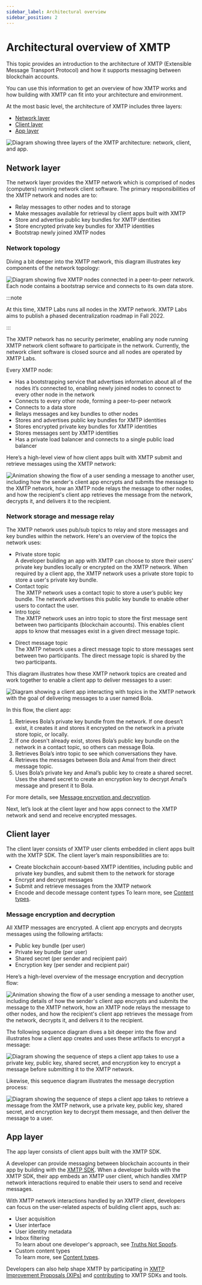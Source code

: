 ```yaml
---
sidebar_label: Architectural overview
sidebar_position: 2
---
```


# Architectural overview of XMTP

This topic provides an introduction to the architecture of XMTP (Extensible Message Transport Protocol) and how it supports messaging between blockchain accounts.

You can use this information to get an overview of how XMTP works and how building with XMTP can fit into your architecture and environment.

At the most basic level, the architecture of XMTP includes three layers:

- [Network layer](#network-layer)
- [Client layer](#client-layer)
- [App layer](#app-layer)

![Diagram showing three layers of the XMTP architecture: network, client, and app.](./img/arch-layers.png) <!--source file: https://www.figma.com/file/1jasKMIn5sAL4855eTwgIm/xmtp-architectural-overview?node-id=407%3A1774-->

## Network layer

The network layer provides the XMTP network which is comprised of nodes (computers) running network client software. The primary responsibilities of the XMTP network and nodes are to:

- Relay messages to other nodes and to storage
- Make messages available for retrieval by client apps built with XMTP
- Store and advertise public key bundles for XMTP identities
- Store encrypted private key bundles for XMTP identities
- Bootstrap newly joined XMTP nodes

### Network topology

Diving a bit deeper into the XMTP network, this diagram illustrates key components of the network topology:

![Diagram showing five XMTP nodes connected in a peer-to-peer network. Each node contains a bootstrap service and connects to its own data store.](./img/network-topology.png) <!--source file: https://www.figma.com/file/1jasKMIn5sAL4855eTwgIm/xmtp-architectural-overview?node-id=534%3A1663-->

:::note

At this time, XMTP Labs runs all nodes in the XMTP network. XMTP Labs aims to publish a phased decentralization roadmap in Fall 2022.

:::

The XMTP network has no security perimeter, enabling any node running XMTP network client software to participate in the network. Currently, the network client software is closed source and all nodes are operated by XMTP Labs.

Every XMTP node:

- Has a bootstrapping service that advertises information about all of the nodes it’s connected to, enabling newly joined nodes to connect to every other node in the network
- Connects to every other node, forming a peer-to-peer network
- Connects to a data store <!--To learn more about the vision for pre- and post-delivery storage, see the XMTP litepaper.-->
- Relays messages and key bundles to other nodes
- Stores and advertises public key bundles for XMTP identities
- Stores encrypted private key bundles for XMTP identities
- Stores messages sent by XMTP identities
- Has a private load balancer and connects to a single public load balancer

Here’s a high-level view of how client apps built with XMTP submit and retrieve messages using the XMTP network:

![Animation showing the flow of a user sending a message to another user, including how the sender's client app encrypts and submits the message to the XMTP network, how an XMTP node relays the message to other nodes, and how the recipient's client app retrieves the message from the network, decrypts it, and delivers it to the recipient.](./img/xmtp-message-flow.gif) <!--source file: https://www.figma.com/file/1jasKMIn5sAL4855eTwgIm/xmtp-architectural-overview?node-id=291%3A2607-->

### Network storage and message relay

The XMTP network uses pub/sub topics to relay and store messages and key bundles within the network. Here's an overview of the topics the network uses:

- Private store topic  
A developer building an app with XMTP can choose to store their users' private key bundles locally or encrypted on the XMTP network. When required by a client app, the XMTP network uses a private store topic to store a user's private key bundle.  
- Contact topic  
The XMTP network uses a contact topic to store a user’s public key bundle. The network advertises this public key bundle to enable other users to contact the user.  
- Intro topic  
The XMTP network uses an intro topic to store the first message sent between two participants (blockchain accounts). This enables client apps to know that messages exist in a given direct message topic.

<!--Per Jazz, currently, the first message in the concept of a conversation is sent to three topics: intro-amal, intro-bola, and dm-amal-bola. The message is copied to the intro topics so that client apps know that messages exist in a given dm topic. This will change in the future such that the intro topic may just include an index, or list, of conversations and no messages.-->

- Direct message topic  
The XMTP network uses a direct message topic to store messages sent between two participants. The direct message topic is shared by the two participants.

This diagram illustrates how these XMTP network topics are created and work together to enable a client app to deliver messages to a user:

![Diagram showing a client app interacting with topics in the XMTP network with the goal of delivering messages to a user named Bola.](./img/deliver-a-message.png) <!--source file: https://www.figma.com/file/1jasKMIn5sAL4855eTwgIm/xmtp-architectural-overview?node-id=535%3A1664-->

In this flow, the client app:

1. Retrieves Bola’s private key bundle from the network. If one doesn’t exist, it creates it and stores it encrypted on the network in a private store topic, or locally.
2. If one doesn't already exist, stores Bola’s public key bundle on the network in a contact topic, so others can message Bola.
3. Retrieves Bola’s intro topic to see which conversations they have.
4. Retrieves the messages between Bola and Amal from their direct message topic.
5. Uses Bola’s private key and Amal’s public key to create a shared secret. Uses the shared secret to create an encryption key to decrypt Amal’s message and present it to Bola.

For more details, see [Message encryption and decryption](#message-encryption-and-decryption).

Next, let’s look at the client layer and how apps connect to the XMTP network and send and receive encrypted messages.

## Client layer

The client layer consists of XMTP user clients embedded in client apps built with the XMTP SDK. The client layer’s main responsibilities are to:

- Create blockchain account-based XMTP identities, including public and private key bundles, and submit them to the network for storage
- Encrypt and decrypt messages
- Submit and retrieve messages from the XMTP network
- Encode and decode message content types
  To learn more, see [Content types](/docs/dev-concepts/content-types).

### Message encryption and decryption

All XMTP messages are encrypted. A client app encrypts and decrypts messages using the following artifacts:

- Public key bundle (per user)
- Private key bundle (per user)
- Shared secret (per sender and recipient pair)
- Encryption key (per sender and recipient pair)

Here’s a high-level overview of the message encryption and decryption flow:

![Animation showing the flow of a user sending a message to another user, including details of how the sender's client app encrypts and submits the message to the XMTP network, how an XMTP node relays the message to other nodes, and how the recipient's client app retrieves the message from the network, decrypts it, and delivers it to the recipient.](./img/message-encrypt-decrypt.gif) <!--source file: https://www.figma.com/file/1jasKMIn5sAL4855eTwgIm/xmtp-architectural-overview?node-id=324%3A1120-->

The following sequence diagram dives a bit deeper into the flow and illustrates how a client app creates and uses these artifacts to encrypt a message:

![Diagram showing the sequence of steps a client app takes to use a private key, public key, shared secret, and encryption key to encrypt a message before submitting it to the XMTP network.](./img/encrypt-message.png) <!--source file: https://lucid.app/lucidchart/d2985646-969e-4625-82f0-cb38853033c5/edit?viewport_loc=-216%2C-25%2C2184%2C1232%2C0_0&invitationId=inv_2faa4c23-7fdb-40d8-9b78-e9c4557b712d#-->

Likewise, this sequence diagram illustrates the message decryption process:

![Diagram showing the sequence of steps a client app takes to retrieve a message from the XMTP network, use a private key, public key, shared secret, and encryption key to decrypt them message, and then deliver the message to a user.](./img/decrypt-message.png) <!--source file: https://lucid.app/lucidchart/eda3bcf7-69e5-4d31-b3cb-577399ae5d8b/edit?invitationId=inv_50b45a44-3475-486e-bc28-80c881f035cf#-->

## App layer

The app layer consists of client apps built with the XMTP SDK.

A developer can provide messaging between blockchain accounts in their app by building with the [XMTP SDK](https://github.com/xmtp/xmtp-js). When a developer builds with the XMTP SDK, their app embeds an XMTP user client, which handles XMTP network interactions required to enable their users to send and receive messages.

With XMTP network interactions handled by an XMTP client, developers can focus on the user-related aspects of building client apps, such as:

- User acquisition
- User interface
- User identity metadata
- Inbox filtering  
To learn about one developer's approach, see [Truths Not Spoofs](https://blog.xmtp.com/truths-not-spoofs/).
- Custom content types  
To learn more, see [Content types](/docs/dev-concepts/content-types).

Developers can also help shape XMTP by participating in [XMTP Improvement Proposals (XIPs)](https://github.com/xmtp/XIPs/blob/main/XIPs/xip-0-purpose-process.md) and [contributing](/docs/dev-concepts/contributing) to XMTP SDKs and tools.
